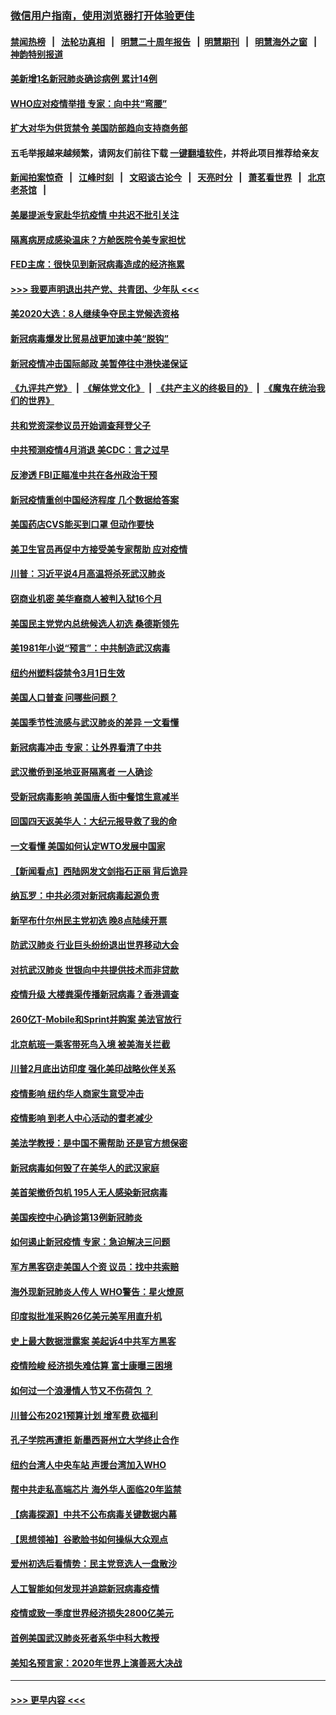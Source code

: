 ### [微信用户指南，使用浏览器打开体验更佳](https://github.com/gfw-breaker/banned-news1/blob/master/indexes/wechat-guide.md?t=0)
#### [禁闻热榜](热点新闻.md?t=0)  &nbsp;&nbsp;|&nbsp;&nbsp; [法轮功真相](https://github.com/gfw-breaker/truth/blob/master/README.md?t=0) &nbsp;&nbsp;|&nbsp;&nbsp; [明慧二十周年报告](https://github.com/gfw-breaker/mh-reports/blob/master/README.md?t=0) &nbsp;&nbsp;|&nbsp;&nbsp;[明慧期刊](https://github.com/gfw-breaker/mh-qikan) &nbsp;&nbsp;|&nbsp;&nbsp; [明慧海外之窗](https://github.com/gfw-breaker/mh-news/blob/master/README.md?t=0) &nbsp;&nbsp;|&nbsp;&nbsp; [神韵特别报道](https://github.com/gfw-breaker/mh-news/blob/master/shenyun.md?t=0)
#### [美新增1名新冠肺炎确诊病例 累计14例](../pages/nsc412/n11864893.md?t=02131302) 
#### [WHO应对疫情举措 专家：向中共“弯腰”](../pages/nsc412/n11864727.md?t=02131302) 
#### [扩大对华为供货禁令 美国防部趋向支持商务部](../pages/nsc412/n11864773.md?t=02131302) 
#### 五毛举报越来越频繁，请网友们前往下载 [一键翻墙软件](https://github.com/gfw-breaker/ssr-accounts)，并将此项目推荐给亲友
#### [新闻拍案惊奇](https://github.com/gfw-breaker/banned-news1/blob/master/pages/link4.md) &nbsp;&nbsp;|&nbsp;&nbsp; [江峰时刻](https://github.com/gfw-breaker/banned-news1/blob/master/pages/link4.md) &nbsp;&nbsp;|&nbsp;&nbsp; [文昭谈古论今](https://github.com/gfw-breaker/banned-news1/blob/master/pages/link4.md) &nbsp;&nbsp;|&nbsp;&nbsp; [天亮时分](https://github.com/gfw-breaker/banned-news1/blob/master/pages/link4.md) &nbsp;&nbsp;|&nbsp;&nbsp; [萧茗看世界](https://github.com/gfw-breaker/banned-news1/blob/master/pages/link4.md) &nbsp;&nbsp;|&nbsp;&nbsp; [北京老茶馆](https://github.com/gfw-breaker/banned-news1/blob/master/pages/link4.md) &nbsp;&nbsp;|&nbsp;&nbsp; 
#### [美屡提派专家赴华抗疫情 中共迟不批引关注](../pages/nsc412/n11864719.md?t=02131302) 
#### [隔离病房成感染温床？方舱医院令美专家担忧](../pages/nsc412/n11864575.md?t=02131302) 
#### [FED主席：很快见到新冠病毒造成的经济拖累](../pages/nsc412/n11864507.md?t=02131302) 
#### [>>> 我要声明退出共产党、共青团、少年队 <<<](https://github.com/begood0513/goodnews/blob/master/quit/letter.md) 
#### [美2020大选：8人继续争夺民主党候选资格](../pages/nsc412/n11864327.md?t=02131302) 
#### [新冠病毒爆发比贸易战更加速中美“脱钩”](../pages/nsc412/n11864470.md?t=02131302) 
#### [新冠疫情冲击国际邮政 美暂停往中港快递保证](../pages/nsc412/n11864207.md?t=02131302) 
#### [《九评共产党》](https://github.com/begood0513/9ping.md/blob/master/README.md) &nbsp;|&nbsp; [《解体党文化》](../../../../jtdwh.md/blob/master/README.md)  &nbsp;|&nbsp; [《共产主义的终极目的》](../../../../gczydzjmd.md/blob/master/README.md) &nbsp;|&nbsp; [《魔鬼在统治我们的世界》](../../../../mgztzwmdsj.md/blob/master/README.md) 
#### [共和党资深参议员开始调查拜登父子](../pages/nsc412/n11863984.md?t=02131302) 
#### [中共预测疫情4月消退 美CDC：言之过早](../pages/nsc412/n11864310.md?t=02131302) 
#### [反渗透 FBI正瞄准中共在各州政治干预](../pages/nsc412/n11864300.md?t=02131302) 
#### [新冠疫情重创中国经济程度 几个数据给答案](../pages/nsc412/n11864203.md?t=02131302) 
#### [美国药店CVS能买到口罩 但动作要快](../pages/nsc412/n11862438.md?t=02131302) 
#### [美卫生官员再促中方接受美专家帮助 应对疫情](../pages/nsc412/n11864043.md?t=02131302) 
#### [川普：习近平说4月高温将杀死武汉肺炎](../pages/nsc412/n11860814.md?t=02131302) 
#### [窃商业机密 美华裔商人被判入狱16个月](../pages/nsc412/n11863911.md?t=02131302) 
#### [美国民主党党内总统候选人初选 桑德斯领先](../pages/nsc412/n11863475.md?t=02131302) 
#### [美1981年小说“预言”：中共制造武汉病毒](../pages/nsc412/n11863306.md?t=02131302) 
#### [纽约州塑料袋禁令3月1日生效](../pages/nsc412/n11862832.md?t=02131302) 
#### [美国人口普查  问哪些问题？](../pages/nsc412/n11862808.md?t=02131302) 
#### [美国季节性流感与武汉肺炎的差异 一文看懂](../pages/nsc412/n11862428.md?t=02131302) 
#### [新冠病毒冲击 专家：让外界看清了中共](../pages/nsc412/n11862280.md?t=02131302) 
#### [武汉撤侨到圣地亚哥隔离者 一人确诊](../pages/nsc412/n11862460.md?t=02131302) 
#### [受新冠病毒影响 美国唐人街中餐馆生意减半](../pages/nsc412/n11861940.md?t=02131302) 
#### [回国四天返美华人：大纪元报导救了我的命](../pages/nsc412/n11862181.md?t=02131302) 
#### [一文看懂 美国如何认定WTO发展中国家](../pages/nsc412/n11862051.md?t=02131302) 
#### [【新闻看点】西陆网发文剑指石正丽 背后诡异](../pages/nsc412/n11861792.md?t=02131302) 
#### [纳瓦罗：中共必须对新冠病毒起源负责](../pages/nsc412/n11861810.md?t=02131302) 
#### [新罕布什尔州民主党初选 晚8点陆续开票](../pages/nsc412/n11861872.md?t=02131302) 
#### [防武汉肺炎 行业巨头纷纷退出世界移动大会](../pages/nsc412/n11861795.md?t=02131302) 
#### [对抗武汉肺炎 世银向中共提供技术而非贷款](../pages/nsc412/n11861652.md?t=02131302) 
#### [疫情升级 大楼粪渠传播新冠病毒？香港调查](../pages/nsc412/n11861556.md?t=02131302) 
#### [260亿T-Mobile和Sprint并购案 美法官放行](../pages/nsc412/n11861511.md?t=02131302) 
#### [北京航班一乘客带死鸟入境 被美海关拦截](../pages/nsc412/n11861317.md?t=02131302) 
#### [川普2月底出访印度 强化美印战略伙伴关系](../pages/nsc412/n11860557.md?t=02131302) 
#### [疫情影响  纽约华人商家生意受冲击](../pages/nsc412/n11860284.md?t=02131302) 
#### [疫情影响  到老人中心活动的耆老减少](../pages/nsc412/n11860199.md?t=02131302) 
#### [美法学教授：是中国不需帮助 还是官方想保密](../pages/nsc412/n11859492.md?t=02131302) 
#### [新冠病毒如何毁了在美华人的武汉家庭](../pages/nsc412/n11859524.md?t=02131302) 
#### [美首架撤侨包机 195人无人感染新冠病毒](../pages/nsc412/n11859908.md?t=02131302) 
#### [美国疾控中心确诊第13例新冠肺炎](../pages/nsc412/n11859966.md?t=02131302) 
#### [如何遏止新冠疫情 专家：急迫解决三问题](../pages/nsc412/n11859685.md?t=02131302) 
#### [军方黑客窃走美国人个资 议员：找中共索赔](../pages/nsc412/n11859371.md?t=02131302) 
#### [海外现新冠肺炎人传人 WHO警告：星火燎原](../pages/nsc412/n11859252.md?t=02131302) 
#### [印度拟批准采购26亿美元美军用直升机](../pages/nsc412/n11859143.md?t=02131302) 
#### [史上最大数据泄露案 美起诉4中共军方黑客](../pages/nsc412/n11859115.md?t=02131302) 
#### [疫情险峻 经济损失难估算 富士康曝三困境](../pages/nsc412/n11859120.md?t=02131302) 
#### [如何过一个浪漫情人节又不伤荷包 ？](../pages/nsc412/n11858969.md?t=02131302) 
#### [川普公布2021预算计划 增军费 砍福利](../pages/nsc412/n11859012.md?t=02131302) 
#### [孔子学院再遭拒 新墨西哥州立大学终止合作](../pages/nsc412/n11858661.md?t=02131302) 
#### [纽约台湾人中央车站  声援台湾加入WHO](../pages/nsc412/n11857757.md?t=02131302) 
#### [帮中共走私高端芯片 海外华人面临20年监禁](../pages/nsc412/n11855016.md?t=02131302) 
#### [【病毒探源】中共不公布病毒关键数据内幕](../pages/nsc412/n11856584.md?t=02131302) 
#### [【思想领袖】谷歌脸书如何操纵大众观点](../pages/nsc412/n11680874.md?t=02131302) 
#### [爱州初选后看情势：民主党竞选人一盘散沙](../pages/nsc412/n11856557.md?t=02131302) 
#### [人工智能如何发现并追踪新冠病毒疫情](../pages/nsc412/n11856398.md?t=02131302) 
#### [疫情或致一季度世界经济损失2800亿美元](../pages/nsc412/n11855639.md?t=02131302) 
#### [首例美国武汉肺炎死者系华中科大教授](../pages/nsc412/n11855500.md?t=02131302) 
#### [美知名预言家：2020年世界上演善恶大决战](../pages/nsc412/n11855418.md?t=02131302) 

----
#### [ >>> 更早内容 <<< ](../indexes/nsc412-earlier.md)
